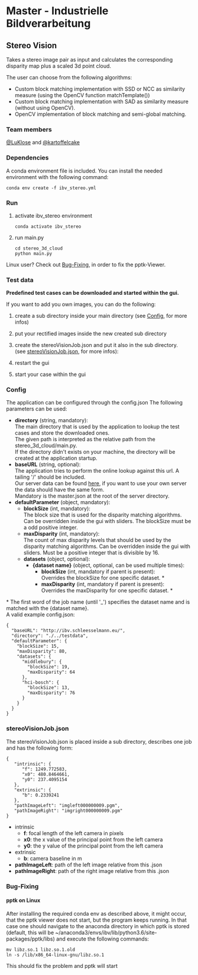 # Master - Industrielle Bildverarbeitung
## Stereo Vision
Takes a stereo image pair as input and calculates the corresponding disparity map plus a scaled 3d point cloud.

The user can choose from the following algorithms:
- Custom block matching implementation with SSD or NCC as similarity measure (using the OpenCV function matchTemplate())
- Custom block matching implementation with SAD as similarity measure (without using OpenCV).
- OpenCV implementation of block matching and semi-global matching.

### Team members
[@LuKlose](https://github.com/LuKlose) and [@kartoffelcake](https://github.com/kartoffelcake)

### Dependencies
A conda environment file is included.
You can install the needed environment with the following command:

```commandline
conda env create -f ibv_stereo.yml
```

### Run
1. activate ibv_stereo environment
    ```commandline
    conda activate ibv_stereo
    ```
2. run main.py
    ```commandline
    cd stereo_3d_cloud
    python main.py
    ```
Linux user? Check out [Bug-Fixing](https://github.com/LuKlose/ibv_stereo#bug-fixing), in order to fix the pptk-Viewer.
   
### Test data
**Predefined test cases can be downloaded and started within the gui.**

If you want to add you own images, you can do the following:
1. create a sub directory inside your main directory (see [Config](https://github.com/LuKlose/ibv_stereo#config), for more infos)
2. put your rectified images inside the new created sub directory
3. create the stereoVisionJob.json and put it also in the sub directory. <br />
   (see [stereoVisionJob.json](https://github.com/LuKlose/ibv_stereo#stereovisionjobjson), for more infos):

4. restart the gui
5. start your case within the gui

### Config
The application can be configured through the config.json
The following parameters can be used:
 - **directory** (string, mandatory):<br />
    The main directory that is used by the application to lookup the test cases and store the downloaded ones. <br />
    The given path is interpreted as the relative path from the stereo_3d_cloud/main.py.<br />
    If the directory didn't exists on your machine, the directory will be created at the application startup.
 - **baseURL** (string, optional):<br />
    The application tries to perform the online lookup against this url.
    A tailing '/' should be included. <br />
    Our server data can be found [here](https://1drv.ms/u/s!AjGP35g8um5wnq4-r2LOSuuzRvIYZg?e=sWN8Rv), if you want to use your own server the data should have the same form. <br />
    Mandatory is the master.json at the root of the server directory.
 - **defaultParameter** (object, mandatory):<br />
    - **blockSize** (int, mandatory):<br />
    The block size that is used for the disparity matching algorithms. Can be overridden inside the gui with sliders.
    The blockSize must be a odd positive integer.
    - **maxDisparity** (int, mandatory):<br />
    The count of max disparity levels that should be used by the disparity matching algorithms. Can be overridden inside the gui with sliders.
    Must be a positive integer that is divisible by 16.
    - **datasets** (object, optional):<br />
        - **{dataset name}** (object, optional, can be used multiple times):<br />
            - **blockSize** (int, mandatory if parent is present):<br />
            Overrides the blockSize for one specific dataset. *
            - **maxDisparity** (int, mandatory if parent is present):<br />
            Overrides the maxDisparity for one specific dataset. *
            
 \* The first word of the job name (until '_') specifies the dataset name and is matched with the {dataset name}.
<br />
A valid example config.json:
```
{
  "baseURL": "http://ibv.schleesselmann.eu/",
  "directory": "./../testdata",
  "defaultParameter": {
    "blockSize": 15,
    "maxDisparity": 80,
    "datasets": {
      "middlebury": {
        "blockSize": 19,
        "maxDisparity": 64
      },
      "hci-bosch": {
        "blockSize": 13,
        "maxDisparity": 76
      }
    }
  }
}
```

### stereoVisionJob.json
The stereoVisionJob.json is placed inside a sub directory, describes one job and has the following form:
```
{
   "intrinsic": {
      "f": 1249.772583,
      "x0": 480.8464661,
      "y0": 237.4095154
   },
   "extrinsic": {
      "b": 0.2339241
   },
   "pathImageLeft": "imgleft000000009.pgm",
   "pathImageRight": "imgright000000009.pgm"
}
```
 - intrinsic
    - **f**: focal length of the left camera in pixels
    - **x0**: the x value of the principal point from the left camera
    - **y0**: the y value of the principal point from the left camera
 - extrinsic
    - **b**: camera baseline in m
 - **pathImageLeft**: path of the left image relative from this .json
 - **pathImageRight**: path of the right image relative from this .json
 
 ### Bug-Fixing
 #### pptk on Linux
 After installing the required conda env as described above, it might occur, that the pptk viewer does not start, but the program keeps running.
 In that case one should navigate to the anaconda directory in which pptk is stored (default, this will be ~/anaconda3/envs/ibv/lib/python3.6/site-packages/pptk/libs) and execute the following commands:
 ```console
 mv libz.so.1 libz.so.1.old
 ln -s /lib/x86_64-linux-gnu/libz.so.1 
 ```
 This should fix the problem and pptk will start
